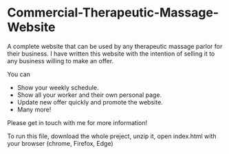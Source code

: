 # Commercial-Therapeutic-Massage-Website
A complete website that can be used by any therapeutic massage parlor for their business.
I have written this website with the intention of selling it to any business willing to make an offer.

You can 
- Show your weekly schedule.
- Show all your worker and their own personal page.
- Update new offer quickly and promote the website.
- Many more!

Please get in touch with me for more information!

To run this file, download the whole preject, unzip it, open index.html with your browser (chrome, Firefox, Edge)
